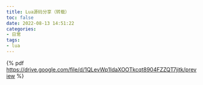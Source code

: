 ```yaml
---
title: Lua源码分享（转载）
toc: false
date: 2022-08-13 14:51:22
categories:
- 日常
tags:
- lua
---
```


{% pdf https://drive.google.com/file/d/1QLevWp1IdaXOOTkcqt8904FZZQT7jitk/preview %}

